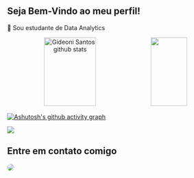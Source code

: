 ## Seja Bem-Vindo ao meu perfil!

🔭 Sou estudante de Data Analytics<br>

<div align="center">  
  <img width="49%" height="160px" src="https://github-readme-stats-sigma-five.vercel.app/api?username=gideoni-santos&show_icons=true&count_private=true&hide_border=true&title_color=20B2AA&icon_color=20B2AA&text_color=c9d1d9&bg_color=0d1117" alt="Gideoni Santos github stats" /> 
  <img width="41%" height="160px" src="https://github-readme-stats-sigma-five.vercel.app/api/top-langs/?username=gideoni-santos&layout=compact&hide_border=true&title_color=20B2AA&text_color=20B2AA&bg_color=0d1117" />
</div>

[![Ashutosh's github activity graph](https://github-readme-activity-graph.cyclic.app/graph?username=gideoni-santos&bg_color=0d1117&color=4679af&line=368ad3&point=94abff&area=true&hide_border=true)](https://github.com/ashutosh00710/github-readme-activity-graph)

<div>
  <img src="https://img.shields.io/badge/Python-3776AB?style=for-the-badge&logo=python&logoColor=white"/>
</div>

## Entre em contato comigo<br>
<div>
  <a href="https://www.linkedin.com/in/gideoni-santos-014308254/" target="_blank"><img src="https://img.shields.io/badge/-LinkedIn-%230077B5?style=for-the-badge&logo=linkedin&logoColor=white" style="border-radius: 30px" target="_blank"></a>
</div>
